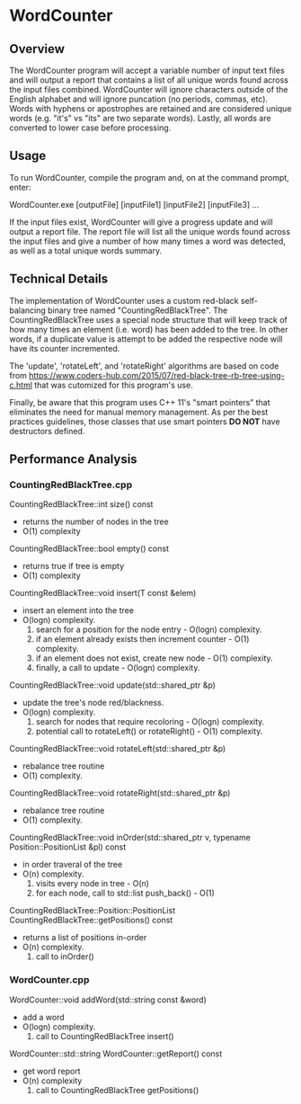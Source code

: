 # WordCounter

## Overview
The WordCounter program will accept a variable number of input text files and will output a report
that contains a list of all unique words found across the input files combined.  WordCounter will
ignore characters outside of the English alphabet and will ignore puncation (no periods, commas, etc).
Words with hyphens or apostrophes are retained and are considered unique words (e.g. "it's" vs "its" 
are two separate words). Lastly, all words are converted to lower case before processing.

## Usage
To run WordCounter, compile the program and, on at the command prompt, enter:

WordCounter.exe [outputFile] [inputFile1] [inputFile2] [inputFile3] ...

If the input files exist, WordCounter will give a progress update and will output a report file.
The report file will list all the unique words found across the input files and give a 
number of how many times a word was detected, as well as a total unique words summary.

## Technical Details
The implementation of WordCounter uses a custom red-black self-balancing binary tree named "CountingRedBlackTree".
The CountingRedBlackTree uses a special node structure that will keep track of how many times an
element (i.e. word) has been added to the tree.  In other words, if a duplicate value is attempt to be 
added the respective node will have its counter incremented.

The 'update', 'rotateLeft', and 'rotateRight' algorithms are based on code from 
https://www.coders-hub.com/2015/07/red-black-tree-rb-tree-using-c.html that was cutomized for this 
program's use.

Finally, be aware that this program uses C++ 11's "smart pointers" that eliminates the need for
manual memory management.  As per the best practices guidelines, those classes that use smart pointers
**DO NOT** have destructors defined.

## Performance Analysis

### CountingRedBlackTree.cpp

CountingRedBlackTree::int size() const
- returns the number of nodes in the tree
- O(1) complexity

CountingRedBlackTree::bool empty() const
- returns true if tree is empty
- O(1) complexity

CountingRedBlackTree::void insert(T const &elem)
- insert an element into the tree
- O(logn) complexity.
	1. search for a position for the node entry - O(logn) complexity.
	2. if an element already exists then increment counter - O(1) complexity.
	3. if an element does not exist, create new node - O(1) complexity.
	4. finally, a call to update - O(logn) complexity.

CountingRedBlackTree::void update(std::shared_ptr<Node> &p)
- update the tree's node red/blackness.
- O(logn) complexity.
	1. search for nodes that require recoloring - O(logn) complexity.
	2. potential call to rotateLeft() or rotateRight() - O(1) complexity.

CountingRedBlackTree::void rotateLeft(std::shared_ptr<Node> &p)
- rebalance tree routine
- O(1) complexity.

CountingRedBlackTree::void rotateRight(std::shared_ptr<Node> &p)
- rebalance tree routine
- O(1) complexity.

CountingRedBlackTree::void inOrder(std::shared_ptr<Node> v, typename Position::PositionList &pl) const
- in order traveral of the tree
- O(n) complexity.
	1. visits every node in tree - O(n)
	2. for each node, call to std::list push_back() - O(1)
 
CountingRedBlackTree::Position::PositionList CountingRedBlackTree<T>::getPositions() const
- returns a list of positions in-order
- O(n) complexity.
    1. call to inOrder()

### WordCounter.cpp

WordCounter::void addWord(std::string const &word)
- add a word
- O(logn) complexity.
    1. call to CountingRedBlackTree insert()
 
WordCounter::std::string WordCounter::getReport() const
- get word report
- O(n) complexity
    1. call to CountingRedBlackTree getPositions()
  